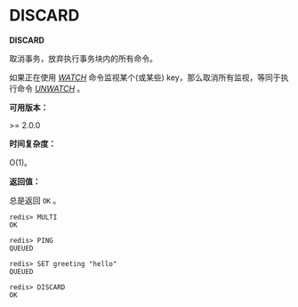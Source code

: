 
# DISCARD

**DISCARD**

取消事务，放弃执行事务块内的所有命令。

如果正在使用 [_WATCH_](watch.html#watch) 命令监视某个(或某些) key，那么取消所有监视，等同于执行命令 [_UNWATCH_](unwatch.html#unwatch) 。

**可用版本：**

&gt;= 2.0.0

**时间复杂度：**

O(1)。

**返回值：**

总是返回 `OK` 。

```
redis> MULTI
OK

redis> PING
QUEUED

redis> SET greeting "hello"
QUEUED

redis> DISCARD
OK

```
